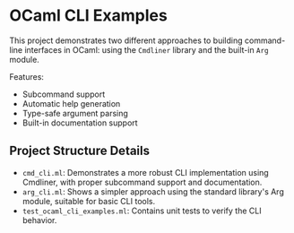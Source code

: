 # OCaml CLI Examples

This project demonstrates two different approaches to building command-line interfaces in OCaml: using the `Cmdliner` library and the built-in `Arg` module.

Features:
- Subcommand support
- Automatic help generation
- Type-safe argument parsing
- Built-in documentation support

## Project Structure Details

- `cmd_cli.ml`: Demonstrates a more robust CLI implementation using Cmdliner, with proper subcommand support and documentation.
- `arg_cli.ml`: Shows a simpler approach using the standard library's Arg module, suitable for basic CLI tools.
- `test_ocaml_cli_examples.ml`: Contains unit tests to verify the CLI behavior.
